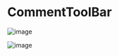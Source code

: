 # CommentToolBar

 
![image](https://github.com/HuiiChung/CommentToolBar/blob/master/CommentToolBar/1.png)


![image](https://github.com/HuiiChung/CommentToolBar/blob/master/CommentToolBar/2.png)

